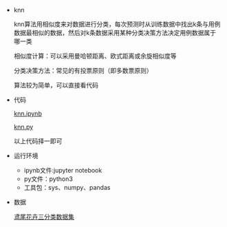 
+ knn

  knn算法用相似度来对数据进行分类，每次预测时从训练数据中找出k条与用例数据最相似的数据，然后对k条数据采用某种分类决策方法决定用例数据属于哪一类

  相似度计算：可以采用曼哈顿距离、欧式距离或余旋相似度等

  分类决策方法：常见的有投票原则（即多数票原则）

  算法较为简单，可以直接看代码

+ 代码

  [knn.ipynb](https://github.com/baiyang2464/AI/blob/master/ml/knn/knn.ipynb) 

  [knn.py](https://github.com/baiyang2464/AI/blob/master/ml/knn/knn.py) 

  以上代码择一即可

+ 运行环境


    + ipynb文件:jupyter notebook
    + py文件：python3
    + 工具包：sys、numpy、pandas


+ 数据

  [鸢尾花卉三分类数据集](https://github.com/baiyang2464/AI/blob/master/ml/CART/iris.csv) 
